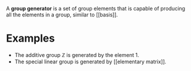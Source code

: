 A **group generator** is a set of group elements that is capable of producing all the elements in a group, similar to [[basis]].

# Examples

* The additive group $\mathbb{Z}$ is generated by the element 1.
* The special linear group is generated by [[elementary matrix]].